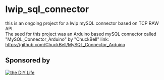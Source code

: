 # lwip_sql_connector
this is an ongoing  project for a lwip mySQL connector based on TCP RAW API.<br>
The seed for this project was an Arduino based mySQL connector called "MySQL_Connector_Arduino" by "ChuckBell"
link: https://github.com/ChuckBell/MySQL_Connector_Arduino

## Sponsored by

[![the DIY Life](http://the-diy-life.co/images/logo_diylife.jpg)](http://www.the-diy-life.co)

